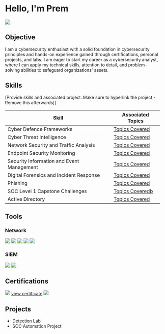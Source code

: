 # Hello, I'm Prem
<a href="https://linkedin.com/in/prem-thapa-csit"><img src="https://img.shields.io/badge/-LinkedIn-0072b1?&style=for-the-badge&logo=linkedin&logoColor=white" /></a>

## Objective

I am a cybersecurity enthusiast with a solid foundation in cybersecurity principles and hands-on experience gained through certifications, personal projects, and labs. I am eager to start my career as a cybersecurity analyst, where I can apply my technical skills, attention to detail, and problem-solving abilities to safeguard organizations' assets.

## Skills
[Provide skills and associated project. Make sure to hyperlink the project - Remove this afterwards]]

| Skill                                         | Associated Topics         |
|-----------------------------------------------|----------------------------|
| Cyber Defence Frameworks       | <a href="https://github.com/Modern-Wizard/cyberdefenceframework/tree/main">Topics Covered</a>|
| Cyber Threat Intelligence | <a href="https://github.com/Modern-Wizard/Cyberthreatintelligence/tree/main">Topics Covered</a>|
| Network Security and Traffic Analysis        | <a href="https://github.com/Modern-Wizard/Networksecurity-Trafficanalysis/tree/main">Topics Covered</a>|
| Endpoint Security Monitoring      | <a href="https://github.com/Modern-Wizard/Endpointsecuritymonitoring/tree/main">Topics Covered</a>|
| Security Information and Event Management                  | <a href="https://github.com/Modern-Wizard/SIEM/tree/main">Topics Covered</a>|
| Digital Forensics and Incident Response | <a href="https://google.com">Topics Covered</a>|
| Phishing | <a href="https://google.com">Topics Covered</a>|
| SOC Level 1 Capstone Challenges | <a href="https://google.com">Topics Coveredb</a>|
| Active Directory | <a href="https://google.com">Topics Covered</a>|

## Tools

### Network
<div>
    <img src="https://img.shields.io/badge/-Wireshark-1679A7?&style=for-the-badge&logo=Wireshark&logoColor=white" />
    <img src="https://img.shields.io/badge/-Zeek-2C8EBB?style=for-the-badge&logo=Zeek&logoColor=white" />
    <img src="https://img.shields.io/badge/-Snort-FF0000?style=for-the-badge&logo=Snort&logoColor=white" />
    <img src="https://img.shields.io/badge/-TCPDump-006600?style=for-the-badge&logo=TCPDump&logoColor=white" />
    <img src="https://img.shields.io/badge/-Suricata-F04E23?style=for-the-badge&logo=Suricata&logoColor=white" />
</div>

### SIEM
<div>
    <img src="https://img.shields.io/badge/-Splunk-000000?&style=for-the-badge&logo=Splunk&logoColor=white" />
    <img src="https://img.shields.io/badge/-Wazuh-000000?&style=for-the-badge&logo=Wazuh&logoColor=white" />
    
</div>

## Certifications

<div>
<img src="https://img.shields.io/badge/-Google%20Cybersecurity%20Professional%20Certificate-007bff?style=for-the-badge&logo=Google&logoColor=FFD700" />
    <a href="https://github.com/Modern-Wizard/Modern-Wizard/blob/main/Google%20Cybersecurity%20%20Certificate.png">view certificate</a>
<img src="https://img.shields.io/badge/-TryHackMe%20SOC%20Level%201%20Certificate-007bff?style=for-the-badge&logo=TryHackMe&logoColor=red" />
</div>

## Projects
- Detection Lab
- SOC Automation Project
